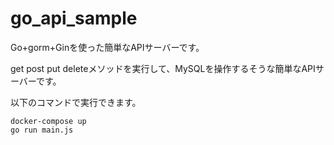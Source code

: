 # go_api_sample

Go+gorm+Ginを使った簡単なAPIサーバーです。

get post put deleteメソッドを実行して、MySQLを操作するそうな簡単なAPIサーバーです。

以下のコマンドで実行できます。


```
docker-compose up
go run main.js
```


